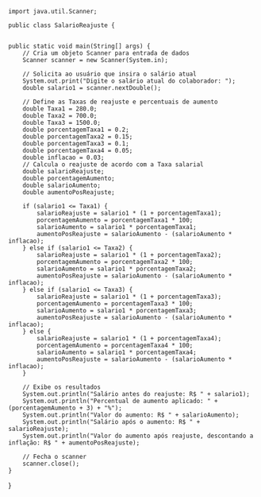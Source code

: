     import java.util.Scanner;

    public class SalarioReajuste {


    public static void main(String[] args) {
        // Cria um objeto Scanner para entrada de dados
        Scanner scanner = new Scanner(System.in);

        // Solicita ao usuário que insira o salário atual
        System.out.print("Digite o salário atual do colaborador: ");
        double salario1 = scanner.nextDouble();

        // Define as Taxas de reajuste e percentuais de aumento
        double Taxa1 = 280.0;
        double Taxa2 = 700.0;
        double Taxa3 = 1500.0;
        double porcentagemTaxa1 = 0.2;
        double porcentagemTaxa2 = 0.15;
        double porcentagemTaxa3 = 0.1;
        double porcentagemTaxa4 = 0.05;
        double inflacao = 0.03;
        // Calcula o reajuste de acordo com a Taxa salarial
        double salarioReajuste;
        double porcentagemAumento;
        double salarioAumento;
        double aumentoPosReajuste;

        if (salario1 <= Taxa1) {
            salarioReajuste = salario1 * (1 + porcentagemTaxa1);
            porcentagemAumento = porcentagemTaxa1 * 100;
            salarioAumento = salario1 * porcentagemTaxa1;
            aumentoPosReajuste = salarioAumento - (salarioAumento * inflacao);
        } else if (salario1 <= Taxa2) {
            salarioReajuste = salario1 * (1 + porcentagemTaxa2);
            porcentagemAumento = porcentagemTaxa2 * 100;
            salarioAumento = salario1 * porcentagemTaxa2;
            aumentoPosReajuste = salarioAumento - (salarioAumento * inflacao);
        } else if (salario1 <= Taxa3) {
            salarioReajuste = salario1 * (1 + porcentagemTaxa3);
            porcentagemAumento = porcentagemTaxa3 * 100;
            salarioAumento = salario1 * porcentagemTaxa3;
            aumentoPosReajuste = salarioAumento - (salarioAumento * inflacao);
        } else {
            salarioReajuste = salario1 * (1 + porcentagemTaxa4);
            porcentagemAumento = porcentagemTaxa4 * 100;
            salarioAumento = salario1 * porcentagemTaxa4;
            aumentoPosReajuste = salarioAumento - (salarioAumento * inflacao);
        }

        // Exibe os resultados
        System.out.println("Salário antes do reajuste: R$ " + salario1);
        System.out.println("Percentual de aumento aplicado: " + (porcentagemAumento + 3) + "%");
        System.out.println("Valor do aumento: R$ " + salarioAumento);
        System.out.println("Salário após o aumento: R$ " + salarioReajuste);
        System.out.println("Valor do aumento após reajuste, descontando a inflação: R$ " + aumentoPosReajuste);

        // Fecha o scanner
        scanner.close();
    }
}

